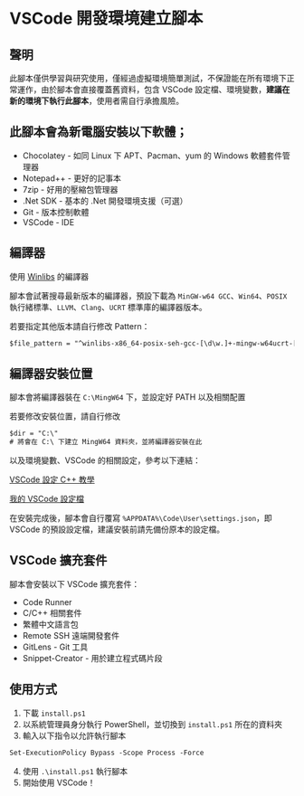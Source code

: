 # VSCode 開發環境建立腳本

## 聲明

此腳本僅供學習與研究使用，僅經過虛擬環境簡單測試，不保證能在所有環境下正常運作，由於腳本會直接覆蓋舊資料，包含 VSCode 設定檔、環境變數，**建議在新的環境下執行此腳本**，使用者需自行承擔風險。

## 此腳本會為新電腦安裝以下軟體；

* Chocolatey - 如同 Linux 下 APT、Pacman、yum 的 Windows 軟體套件管理器
* Notepad++ - 更好的記事本
* 7zip - 好用的壓縮包管理器
* .Net SDK - 基本的 .Net 開發環境支援（可選）
* Git - 版本控制軟體
* VSCode - IDE

## 編譯器

使用 [Winlibs](https://winlibs.com) 的編譯器

腳本會試著搜尋最新版本的編譯器，預設下載為 `MinGW-w64 GCC`、`Win64`、`POSIX` 執行緒標準、`LLVM`、`Clang`、`UCRT` 標準庫的編譯器版本。

若要指定其他版本請自行修改 Pattern：

```ps
$file_pattern = "^winlibs-x86_64-posix-seh-gcc-[\d\w.]+-mingw-w64ucrt-[\d\w.-]+\.7z$"
```

## 編譯器安裝位置

腳本會將編譯器裝在 `C:\MingW64` 下，並設定好 PATH 以及相關配置

若要修改安裝位置，請自行修改

```ps
$dir = "C:\"
# 將會在 C:\ 下建立 MingW64 資料夾，並將編譯器安裝在此
```

以及環境變數、VSCode 的相關設定，參考以下連結：

[VSCode 設定 C++ 教學](https://ja-errorpro.codes/posts/2022/vscode_cpp_setup/)

[我的 VSCode 設定檔](https://github.com/ja-errorpro/My-Vscode-setting)

在安裝完成後，腳本會自行覆寫 `%APPDATA%\Code\User\settings.json`，即 VSCode 的預設設定檔，建議安裝前請先備份原本的設定檔。

## VSCode 擴充套件

腳本會安裝以下 VSCode 擴充套件：

* Code Runner
* C/C++ 相關套件
* 繁體中文語言包
* Remote SSH 遠端開發套件
* GitLens - Git 工具
* Snippet-Creator - 用於建立程式碼片段

## 使用方式

1. 下載 `install.ps1`
2. 以系統管理員身分執行 PowerShell，並切換到 `install.ps1` 所在的資料夾
3. 輸入以下指令以允許執行腳本

```ps
Set-ExecutionPolicy Bypass -Scope Process -Force
```

4. 使用 `.\install.ps1` 執行腳本
5. 開始使用 VSCode！